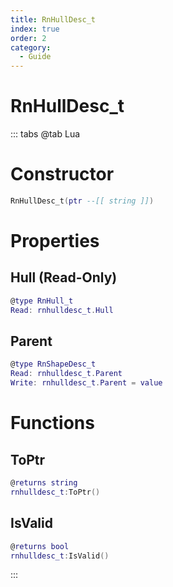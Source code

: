 ```yaml
---
title: RnHullDesc_t
index: true
order: 2
category:
  - Guide
---
```


# RnHullDesc_t

::: tabs
@tab Lua
# Constructor
```lua
RnHullDesc_t(ptr --[[ string ]])
```
# Properties
## Hull (Read-Only)
```lua
@type RnHull_t
Read: rnhulldesc_t.Hull
```
## Parent 
```lua
@type RnShapeDesc_t
Read: rnhulldesc_t.Parent
Write: rnhulldesc_t.Parent = value
```
# Functions
## ToPtr
```lua
@returns string
rnhulldesc_t:ToPtr()
```
## IsValid
```lua
@returns bool
rnhulldesc_t:IsValid()
```

:::